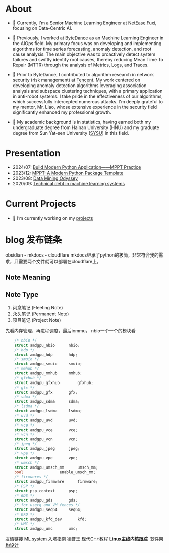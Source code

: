 # About
- 🔭 Currently, I'm a Senior Machine Learning Engineer at [NetEase Fuxi](https://fuxi.163.com/), focusing on Data-Centric AI.

- 🔭 Previously, I worked at [ByteDance](https://github.com/bytedance) as an Machine Learning Engineer in the AIOps field. My primary focus was on developing and implementing algorithms for time series forecasting, anomaly detection, and root cause analysis. The main objective was to proactively detect system failures and swiftly identify root causes, thereby reducing Mean Time To Repair (MTTR) through the analysis of Metrics, Logs, and Traces.

- 🔭 Prior to ByteDance, I contributed to algorithm research in network security (risk management) at [Tencent](https://github.com/Tencent). My work centered on developing anomaly detection algorithms leveraging association analysis and subspace clustering techniques, with a primary application in anti-robot systems. I take pride in the effectiveness of our algorithms, which successfully intercepted numerous attacks. I'm deeply grateful to my mentor, Mr. Liao, whose extensive experience in the security field significantly enhanced my professional growth.

- 🔭 My academic background is in statistics, having earned both my undergraduate degree from Hainan University (HNU) and my graduate degree from Sun Yat-sen University ([SYSU](https://github.com/sysu)) in this field.


# Presentation
- 2024/07: [Build Modern Python Application——MPPT Practice](https://datahonor.com/mppt/#news)
- 2023/12: [MPPT: A Modern Python Package Template](https://github.com/shenxiangzhuang/career-public/blob/master/presentation/mppt.pdf)
- 2023/08: [Data Mining Odyssey](https://github.com/shenxiangzhuang/career-public/blob/master/presentation/review/2023/career_review_2023_public.pdf)
- 2020/09: [Technical debt in machine learning systems](https://github.com/shenxiangzhuang/career-public/blob/master/presentation/mlsys/ML-Debt.pdf)

# Current Projects

- 🌱 I’m currently working on my [projects](https://datahonor.com/project/)

# blog 发布链条
obsidian - mkdocs - cloudflare
mkdocs继承了python的极简，非常符合我的需求，只需要两个文件就可以部署在cloudflare上。

## Note Meaning

## Note Type

1. 闪念笔记 (Fleeting Note)
2. 永久笔记 (Permanent Note)
3. 项目笔记 (Project Note)


先看内存管理，再进程调度，最后iommu， nbio一个一个的模块看


``` C
	/* nbio */
    struct amdgpu_nbio      nbio;
    /* hdp */
    struct amdgpu_hdp       hdp;
    /* smuio */
    struct amdgpu_smuio     smuio;
    /* mmhub */
    struct amdgpu_mmhub     mmhub;
    /* gfxhub */
    struct amdgpu_gfxhub        gfxhub;
    /* gfx */
    struct amdgpu_gfx       gfx;
    /* sdma */
    struct amdgpu_sdma      sdma;
    /* lsdma */
    struct amdgpu_lsdma     lsdma;
    /* uvd */
    struct amdgpu_uvd       uvd;
    /* vce */
    struct amdgpu_vce       vce;
    /* vcn */
    struct amdgpu_vcn       vcn;
    /* jpeg */
    struct amdgpu_jpeg      jpeg;
    /* vpe */
    struct amdgpu_vpe       vpe;
    /* umsch */
    struct amdgpu_umsch_mm      umsch_mm;
    bool                enable_umsch_mm;
    /* firmwares */
    struct amdgpu_firmware      firmware;
    /* PSP */
    struct psp_context      psp;
    /* GDS */
    struct amdgpu_gds       gds;
    /* for userq and VM fences */
    struct amdgpu_seq64     seq64;
    /* KFD */
    struct amdgpu_kfd_dev       kfd;
    /* UMC */
    struct amdgpu_umc       umc;
```

友情链接
[ML system 入坑指南](https://fazzie-key.cool/2023/02/21/MLsys/)
[德普王](https://depp.wang/)
[现代C++教程](https://changkun.de/modern-cpp/zh-cn/01-intro/)
**[Linux主线内核跟踪](https://gitee.com/Kenneth-Lee-2012/MySummary/tree/master/Linux%E4%B8%BB%E7%BA%BF%E5%86%85%E6%A0%B8%E8%B7%9F%E8%B8%AA)** 
[软件架构设计](https://www.zhihu.com/column/kls-software-arch-world)

